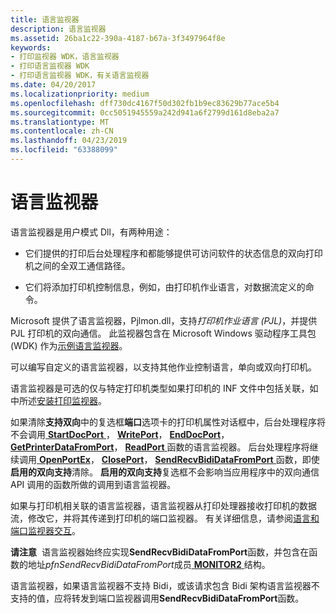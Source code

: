 ```yaml
---
title: 语言监视器
description: 语言监视器
ms.assetid: 26ba1c22-390a-4187-b67a-3f3497964f8e
keywords:
- 打印监视器 WDK，语言监视器
- 打印语言监视器 WDK
- 打印语言监视器 WDK，有关语言监视器
ms.date: 04/20/2017
ms.localizationpriority: medium
ms.openlocfilehash: dff730dc4167f50d302fb1b9ec83629b77ace5b4
ms.sourcegitcommit: 0cc5051945559a242d941a6f2799d161d8eba2a7
ms.translationtype: MT
ms.contentlocale: zh-CN
ms.lasthandoff: 04/23/2019
ms.locfileid: "63388099"
---
```

# <a name="language-monitors"></a>语言监视器





语言监视器是用户模式 Dll，有两种用途：

-   它们提供的打印后台处理程序和都能够提供可访问软件的状态信息的双向打印机之间的全双工通信路径。

-   它们将添加打印机控制信息，例如，由打印机作业语言，对数据流定义的命令。

Microsoft 提供了语言监视器，Pjlmon.dll，支持*打印机作业语言 (PJL)*，并提供 PJL 打印机的双向通信。 此监视器包含在 Microsoft Windows 驱动程序工具包 (WDK) 作为[示例语言监视器](sample-language-monitor.md)。

可以编写自定义的语言监视器，以支持其他作业控制语言，单向或双向打印机。

语言监视器是可选的仅与特定打印机类型如果打印机的 INF 文件中包括关联，如中所述[安装打印监视器](installing-a-print-monitor.md)。

如果清除**支持双向**中的复选框**端口**选项卡的打印机属性对话框中，后台处理程序将不会调用[ **StartDocPort** ](https://msdn.microsoft.com/library/windows/hardware/ff562710)， [ **WritePort**](https://msdn.microsoft.com/library/windows/hardware/ff563792)， [ **EndDocPort**](https://msdn.microsoft.com/library/windows/hardware/ff548742)， [ **GetPrinterDataFromPort**](https://msdn.microsoft.com/library/windows/hardware/ff550506)， [ **ReadPort** ](https://msdn.microsoft.com/library/windows/hardware/ff561909)函数的语言监视器。 后台处理程序将继续调用[ **OpenPortEx**](https://msdn.microsoft.com/library/windows/hardware/ff559596)， [ **ClosePort**](https://msdn.microsoft.com/library/windows/hardware/ff545975)， [ **SendRecvBidiDataFromPort** ](https://msdn.microsoft.com/library/windows/hardware/ff562071)函数，即使**启用的双向支持**清除。 **启用的双向支持**复选框不会影响当应用程序中的双向通信 API 调用的函数所做的调用到语言监视器。

如果与打印机相关联的语言监视器，语言监视器从打印处理器接收打印机的数据流，修改它，并将其传递到打印机的端口监视器。 有关详细信息，请参阅[语言和端口监视器交互](language-and-port-monitor-interaction.md)。

**请注意**  语言监视器始终应实现**SendRecvBidiDataFromPort**函数，并包含在函数的地址*pfnSendRecvBidiDataFromPort*成员[ **MONITOR2** ](https://msdn.microsoft.com/library/windows/hardware/ff557532)结构。

语言监视器，如果语言监视器不支持 Bidi，或该请求包含 Bidi 架构语言监视器不支持的值，应将转发到端口监视器调用**SendRecvBidiDataFromPort**函数。

 

 

 




